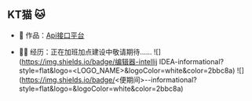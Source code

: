 ## KT猫 🐱


- 🏡 作品：<a href="https://github.com/liyupi/code-nav" target="_blank">Api接口平台</a>

- 👨‍💻 经历：正在加班加点建设中敬请期待......
  ![](https://img.shields.io/badge/编辑器-intellij IDEA-informational?style=flat&logo=<LOGO_NAME>&logoColor=white&color=2bbc8a)
  ![](https://img.shields.io/badge/<便期间>-<intellij IDEA>-informational?style=flat&logo=<IntelliJ IDEA>&logoColor=white&color=2bbc8a)
